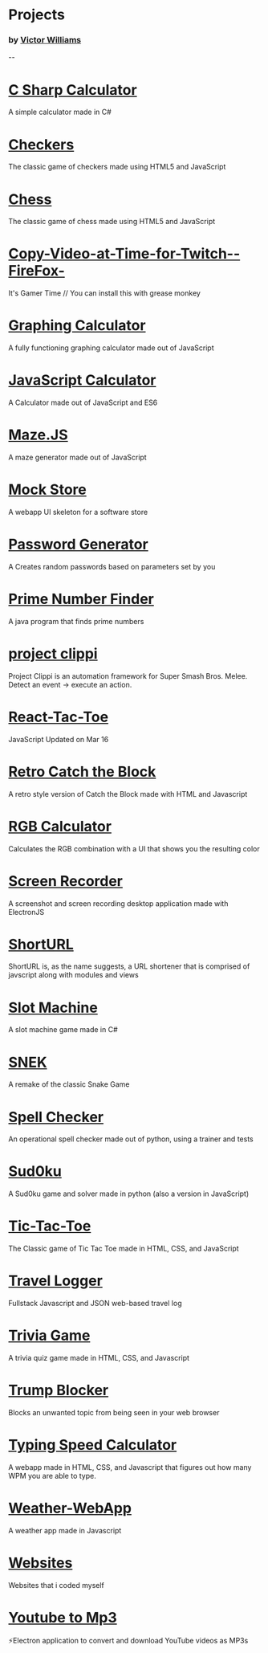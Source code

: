 # Projects
### by [Victor Williams](https://vaporjawn.github.io)

--

# [C Sharp Calculator](https://github.com/Vaporjawn/C-Sharp-Calculator)
A simple calculator made in C#

# [Checkers](https://github.com/Vaporjawn/Checkers)
The classic game of checkers made using HTML5 and JavaScript

# [Chess](https://github.com/Vaporjawn/Chess)
The classic game of chess made using HTML5 and JavaScript

# [Copy-Video-at-Time-for-Twitch--FireFox-](https://github.com/Vaporjawn/Copy-Video-at-Time-for-Twitch--FireFox-)
It's Gamer Time // You can install this with grease monkey

# [Graphing Calculator](https://github.com/Vaporjawn/Graphing-Calculator)
A fully functioning graphing calculator made out of JavaScript

# [JavaScript Calculator](https://github.com/Vaporjawn/Javascript-Calculator)
A Calculator made out of JavaScript and ES6

# [Maze.JS](https://github.com/Vaporjawn/Maze.JS)
A maze generator made out of JavaScript

# [Mock Store](https://github.com/Vaporjawn/Mock-Store)
A webapp UI skeleton for a software store

# [Password Generator](https://github.com/Vaporjawn/Password-Generator)
A Creates random passwords based on parameters set by you

# [Prime Number Finder](https://github.com/Vaporjawn/Prime-Number-Finder)
A java program that finds prime numbers

# [project clippi](https://github.com/Vaporjawn/project-clippi)
Project Clippi is an automation framework for Super Smash Bros. Melee. Detect an event → execute an action.

# [React-Tac-Toe](https://github.com/Vaporjawn/React-Tac-Toe)
 JavaScript Updated on Mar 16

# [Retro Catch the Block](https://github.com/Vaporjawn/Retro-Catch-the-Block)
A retro style version of Catch the Block made with HTML and Javascript

# [RGB Calculator](https://github.com/Vaporjawn/RGB-Calculator)
Calculates the RGB combination with a UI that shows you the resulting color

# [Screen Recorder](https://github.com/Vaporjawn/Screen-Recorder)
A screenshot and screen recording desktop application made with ElectronJS

# [ShortURL](https://github.com/Vaporjawn/ShortURL)
ShortURL is, as the name suggests, a URL shortener that is comprised of javscript along with modules and views

# [Slot Machine](https://github.com/Vaporjawn/Slot-Machine)
A slot machine game made in C#

# [SNEK](https://github.com/Vaporjawn/SNEK)
A remake of the classic Snake Game

# [Spell Checker](https://github.com/Vaporjawn/Spell-Checker)
An operational spell checker made out of python, using a trainer and tests

# [Sud0ku](https://github.com/Vaporjawn/Sud0ku)
A Sud0ku game and solver made in python (also a version in JavaScript)

# [Tic-Tac-Toe](https://github.com/Vaporjawn/Tic-Tac-Toe)
The Classic game of Tic Tac Toe made in HTML, CSS, and JavaScript

# [Travel Logger](https://github.com/Vaporjawn/Travel-Logger)
Fullstack Javascript and JSON web-based travel log

# [Trivia Game](https://github.com/Vaporjawn/Trivia-Game)
A trivia quiz game made in HTML, CSS, and Javascript

# [Trump Blocker](https://github.com/Vaporjawn/Trump-Blocker)
Blocks an unwanted topic from being seen in your web browser

# [Typing Speed Calculator](https://github.com/Vaporjawn/Typing-Speed-Caculator)
A webapp made in HTML, CSS, and Javascript that figures out how many WPM you are able to type.

# [Weather-WebApp](https://github.com/Vaporjawn/Weather-WebApp)
A weather app made in Javascript

# [Websites](https://github.com/Vaporjawn/websites)
Websites that i coded myself

# [Youtube to Mp3](https://github.com/Vaporjawn/Youtube-to-MP3)
⚡️Electron application to convert and download YouTube videos as MP3s
